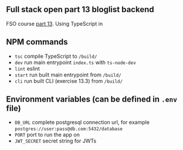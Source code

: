 ## Full stack open part 13 bloglist backend

FSO course [part 13](https://fullstackopen.com/en/part13). Using TypeScript in

## NPM commands

* `tsc` compile TypeScript to `/build/`
* `dev` run main entrypoint `index.ts` with `ts-node-dev`
* `lint` eslint
* `start` run built main entrypoint from `/build/`
* `cli` run built CLI (exercise 13.3) from `/build/`

## Environment variables (can be defined in `.env` file) 

* `DB_URL` complete postgresql connection url, for example `postgres://user:pass@db.com:5432/database`
* `PORT` port to run the app on
* `JWT_SECRET` secret string for JWTs
